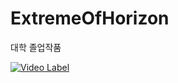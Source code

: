 # ExtremeOfHorizon
대학 졸업작품

[![Video Label](http://img.youtube.com/vi/yKPGy5iGI8s/0.jpg)](https://youtu.be/yKPGy5iGI8s)
